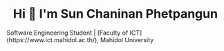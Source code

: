 <h1 align="center">Hi 👋 I'm Sun Chaninan Phetpangun</h1>
Software Engineering Student | [Faculty of ICT](https://www.ict.mahidol.ac.th/), Mahidol University 
<!--
**cnnxsun/cnnxsun** is a ✨ _special_ ✨ repository because its `README.md` (this file) appears on your GitHub profile.

Here are some ideas to get you started:

- 🔭 I’m currently working on ...
- 🌱 I’m currently learning ...
- 👯 I’m looking to collaborate on ...
- 🤔 I’m looking for help with ...
- 💬 Ask me about ...
- 📫 How to reach me: ...
- 😄 Pronouns: ...
- ⚡ Fun fact: ...
-->
